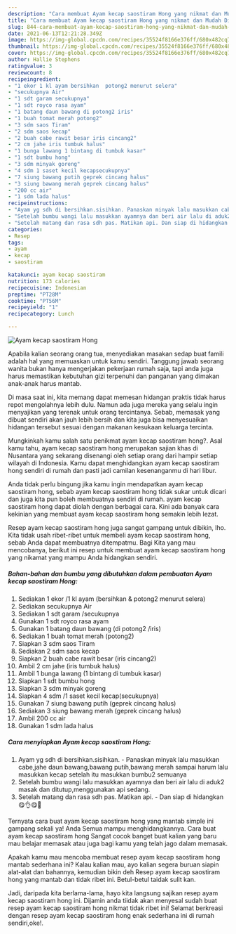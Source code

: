 ```yaml
---
description: "Cara membuat Ayam kecap saostiram Hong yang nikmat dan Mudah Dibuat"
title: "Cara membuat Ayam kecap saostiram Hong yang nikmat dan Mudah Dibuat"
slug: 844-cara-membuat-ayam-kecap-saostiram-hong-yang-nikmat-dan-mudah-dibuat
date: 2021-06-13T12:21:28.349Z
image: https://img-global.cpcdn.com/recipes/35524f8166e376ff/680x482cq70/ayam-kecap-saostiram-hong-foto-resep-utama.jpg
thumbnail: https://img-global.cpcdn.com/recipes/35524f8166e376ff/680x482cq70/ayam-kecap-saostiram-hong-foto-resep-utama.jpg
cover: https://img-global.cpcdn.com/recipes/35524f8166e376ff/680x482cq70/ayam-kecap-saostiram-hong-foto-resep-utama.jpg
author: Hallie Stephens
ratingvalue: 3
reviewcount: 8
recipeingredient:
- "1 ekor 1 kl ayam bersihkan  potong2 menurut selera"
- "secukupnya Air"
- "1 sdt garam secukupnya"
- "1 sdt royco rasa ayam"
- "1 batang daun bawang di potong2 iris"
- "1 buah tomat merah potong2"
- "3 sdm saos Tiram"
- "2 sdm saos kecap"
- "2 buah cabe rawit besar iris cincang2"
- "2 cm jahe iris tumbuk halus"
- "1 bunga lawang 1 bintang di tumbuk kasar"
- "1 sdt bumbu hong"
- "3 sdm minyak goreng"
- "4 sdm 1 saset kecil kecapsecukupnya"
- "7 siung bawang putih geprek cincang halus"
- "3 siung bawang merah geprek cincang halus"
- "200 cc air"
- "1 sdm lada halus"
recipeinstructions:
- "Ayam yg sdh di bersihkan.sisihkan. Panaskan minyak lalu masukkan cabe,jahe daun bawang,bawang putih,bawang merah sampai harum lalu masukkan kecap setelah itu masukkan bumbu2 semuanya"
- "Setelah bumbu wangi lalu masukkan ayamnya dan beri air lalu di aduk2 masak dan ditutup,menggunakan api sedang."
- "Setelah matang dan rasa sdh pas. Matikan api. Dan siap di hidangkan 😋👌😋💖"
categories:
- Resep
tags:
- ayam
- kecap
- saostiram

katakunci: ayam kecap saostiram 
nutrition: 173 calories
recipecuisine: Indonesian
preptime: "PT28M"
cooktime: "PT56M"
recipeyield: "1"
recipecategory: Lunch

---
```



![Ayam kecap saostiram Hong](https://img-global.cpcdn.com/recipes/35524f8166e376ff/680x482cq70/ayam-kecap-saostiram-hong-foto-resep-utama.jpg)

Apabila kalian seorang orang tua, menyediakan masakan sedap buat famili adalah hal yang memuaskan untuk kamu sendiri. Tanggung jawab seorang  wanita bukan hanya mengerjakan pekerjaan rumah saja, tapi anda juga harus memastikan kebutuhan gizi terpenuhi dan panganan yang dimakan anak-anak harus mantab.

Di masa  saat ini, kita memang dapat memesan hidangan praktis tidak harus repot mengolahnya lebih dulu. Namun ada juga mereka yang selalu ingin menyajikan yang terenak untuk orang tercintanya. Sebab, memasak yang dibuat sendiri akan jauh lebih bersih dan kita juga bisa menyesuaikan hidangan tersebut sesuai dengan makanan kesukaan keluarga tercinta. 



Mungkinkah kamu salah satu penikmat ayam kecap saostiram hong?. Asal kamu tahu, ayam kecap saostiram hong merupakan sajian khas di Nusantara yang sekarang disenangi oleh setiap orang dari hampir setiap wilayah di Indonesia. Kamu dapat menghidangkan ayam kecap saostiram hong sendiri di rumah dan pasti jadi camilan kesenanganmu di hari libur.

Anda tidak perlu bingung jika kamu ingin mendapatkan ayam kecap saostiram hong, sebab ayam kecap saostiram hong tidak sukar untuk dicari dan juga kita pun boleh membuatnya sendiri di rumah. ayam kecap saostiram hong dapat diolah dengan berbagai cara. Kini ada banyak cara kekinian yang membuat ayam kecap saostiram hong semakin lebih lezat.

Resep ayam kecap saostiram hong juga sangat gampang untuk dibikin, lho. Kita tidak usah ribet-ribet untuk membeli ayam kecap saostiram hong, sebab Anda dapat membuatnya ditempatmu. Bagi Kita yang mau mencobanya, berikut ini resep untuk membuat ayam kecap saostiram hong yang nikamat yang mampu Anda hidangkan sendiri.

<!--inarticleads1-->

##### Bahan-bahan dan bumbu yang dibutuhkan dalam pembuatan Ayam kecap saostiram Hong:

1. Sediakan 1 ekor /1 kl ayam (bersihkan &amp; potong2 menurut selera)
1. Sediakan secukupnya Air
1. Sediakan 1 sdt garam /secukupnya
1. Gunakan 1 sdt royco rasa ayam
1. Gunakan 1 batang daun bawang (di potong2 /iris)
1. Sediakan 1 buah tomat merah (potong2)
1. Siapkan 3 sdm saos Tiram
1. Sediakan 2 sdm saos kecap
1. Siapkan 2 buah cabe rawit besar (iris cincang2)
1. Ambil 2 cm jahe (iris tumbuk halus)
1. Ambil 1 bunga lawang (1 bintang di tumbuk kasar)
1. Siapkan 1 sdt bumbu hong
1. Siapkan 3 sdm minyak goreng
1. Siapkan 4 sdm /1 saset kecil kecap(secukupnya)
1. Gunakan 7 siung bawang putih (geprek cincang halus)
1. Sediakan 3 siung bawang merah (geprek cincang halus)
1. Ambil 200 cc air
1. Gunakan 1 sdm lada halus




<!--inarticleads2-->

##### Cara menyiapkan Ayam kecap saostiram Hong:

1. Ayam yg sdh di bersihkan.sisihkan. - Panaskan minyak lalu masukkan cabe,jahe daun bawang,bawang putih,bawang merah sampai harum lalu masukkan kecap setelah itu masukkan bumbu2 semuanya
1. Setelah bumbu wangi lalu masukkan ayamnya dan beri air lalu di aduk2 masak dan ditutup,menggunakan api sedang.
1. Setelah matang dan rasa sdh pas. Matikan api. - Dan siap di hidangkan 😋👌😋💖




Ternyata cara buat ayam kecap saostiram hong yang mantab simple ini gampang sekali ya! Anda Semua mampu menghidangkannya. Cara buat ayam kecap saostiram hong Sangat cocok banget buat kalian yang baru mau belajar memasak atau juga bagi kamu yang telah jago dalam memasak.

Apakah kamu mau mencoba membuat resep ayam kecap saostiram hong mantab sederhana ini? Kalau kalian mau, ayo kalian segera buruan siapin alat-alat dan bahannya, kemudian bikin deh Resep ayam kecap saostiram hong yang mantab dan tidak ribet ini. Betul-betul taidak sulit kan. 

Jadi, daripada kita berlama-lama, hayo kita langsung sajikan resep ayam kecap saostiram hong ini. Dijamin anda tiidak akan menyesal sudah buat resep ayam kecap saostiram hong nikmat tidak ribet ini! Selamat berkreasi dengan resep ayam kecap saostiram hong enak sederhana ini di rumah sendiri,oke!.

